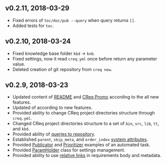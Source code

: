 ## v0.2.11, 2018-03-29

* Fixed errors of `toc/doc/pub --query` when query returns `[]`.
* Added tests for `toc`.

## v0.2.10, 2018-03-24

* Fixed knowledge base folder `kbd` -> `knb`.
* Fixed settings, now it read `creq.yml` once before return any parameter value.
* Deleted creation of git repository from `creq new`.

## v0.2.9, 2018-03-23

* Updated content of [README](README.md) and [CReq Promo](lib/assets/promo) according to the all new features.
* Updated  of  according to new features.
* Provided ability to change CReq project directories structure through `creq.yml`.
* Changed CReq project directories structure to a set of `bin`, `src`, `lib`, `tt`, and `kbd`.
* Provided ability of [queries to repository](README.md#query-option).
* Established `parent`, `skip_meta`, and `order_index` [system attributes](README.md#attributes).
* Provided [Publicator](lib/assets/promo/lib/publicator.rb) and [Prioritizer](lib/assets/promo/lib/prioritizer.rb) examples of an automated task.
* Provided [ParamHolder](lib/creq/param_holer.rb) class for settings management.
* Provided ability to use [relative links](/README.md#relative-links) in requirements body and metadata.
